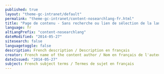 ```yaml
---
published: true
layout: "theme-gc-intranet/default"
permalink: "theme-gc-intranet/content-nosearchlang-fr.html"
title: "Page de contenu - Sans recherche ou lien de sélection de la langue - Thème du gouvernement du Canada pour les sites intranet"
language: fr
altLangPrefix: "content-nosearchlang"
dateModified: "2014-05-27"
sitesearch: false
languagetoggle: false
description: French description / Description en français
creator: French name of the content author / Nom en français de l'auteur du contenu
dateIssued: "2014-05-27"
subject: French subject terms / Termes de sujet en français
---
```


